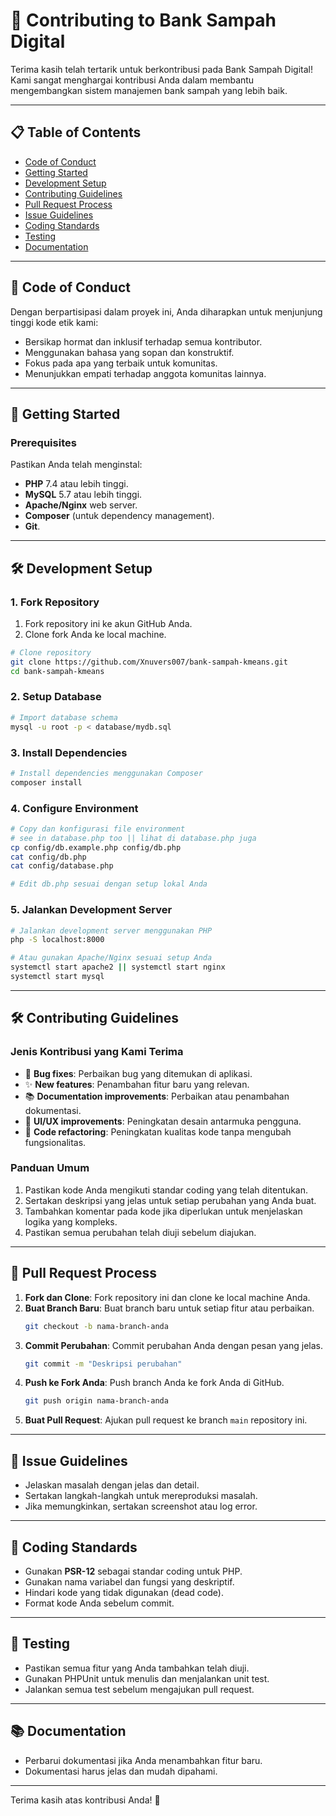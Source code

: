 # 🤝 Contributing to Bank Sampah Digital

Terima kasih telah tertarik untuk berkontribusi pada Bank Sampah Digital! Kami sangat menghargai kontribusi Anda dalam membantu mengembangkan sistem manajemen bank sampah yang lebih baik.

---

## 📋 Table of Contents
- [Code of Conduct](#-code-of-conduct)
- [Getting Started](#-getting-started)
- [Development Setup](#-development-setup)
- [Contributing Guidelines](#-contributing-guidelines)
- [Pull Request Process](#-pull-request-process)
- [Issue Guidelines](#-issue-guidelines)
- [Coding Standards](#-coding-standards)
- [Testing](#-testing)
- [Documentation](#-documentation)

---

## 🌟 Code of Conduct

Dengan berpartisipasi dalam proyek ini, Anda diharapkan untuk menjunjung tinggi kode etik kami:
- Bersikap hormat dan inklusif terhadap semua kontributor.
- Menggunakan bahasa yang sopan dan konstruktif.
- Fokus pada apa yang terbaik untuk komunitas.
- Menunjukkan empati terhadap anggota komunitas lainnya.

---

## 🚀 Getting Started

### Prerequisites
Pastikan Anda telah menginstal:
- **PHP** 7.4 atau lebih tinggi.
- **MySQL** 5.7 atau lebih tinggi.
- **Apache/Nginx** web server.
- **Composer** (untuk dependency management).
- **Git**.

---

## 🛠️ Development Setup

### 1. Fork Repository
1. Fork repository ini ke akun GitHub Anda.
2. Clone fork Anda ke local machine.

```bash
# Clone repository
git clone https://github.com/Xnuvers007/bank-sampah-kmeans.git
cd bank-sampah-kmeans
```

### 2. Setup Database
```bash
# Import database schema
mysql -u root -p < database/mydb.sql
```

### 3. Install Dependencies
```bash
# Install dependencies menggunakan Composer
composer install
```

### 4. Configure Environment
```bash
# Copy dan konfigurasi file environment
# see in database.php too || lihat di database.php juga
cp config/db.example.php config/db.php
cat config/db.php
cat config/database.php

# Edit db.php sesuai dengan setup lokal Anda
```

### 5. Jalankan Development Server
```bash
# Jalankan development server menggunakan PHP
php -S localhost:8000

# Atau gunakan Apache/Nginx sesuai setup Anda
systemctl start apache2 || systemctl start nginx
systemctl start mysql
```

---

## 🛠️ Contributing Guidelines

### Jenis Kontribusi yang Kami Terima
- 🐛 **Bug fixes**: Perbaikan bug yang ditemukan di aplikasi.
- ✨ **New features**: Penambahan fitur baru yang relevan.
- 📚 **Documentation improvements**: Perbaikan atau penambahan dokumentasi.
- 🎨 **UI/UX improvements**: Peningkatan desain antarmuka pengguna.
- 🔧 **Code refactoring**: Peningkatan kualitas kode tanpa mengubah fungsionalitas.

### Panduan Umum
1. Pastikan kode Anda mengikuti standar coding yang telah ditentukan.
2. Sertakan deskripsi yang jelas untuk setiap perubahan yang Anda buat.
3. Tambahkan komentar pada kode jika diperlukan untuk menjelaskan logika yang kompleks.
4. Pastikan semua perubahan telah diuji sebelum diajukan.

---

## 🔄 Pull Request Process

1. **Fork dan Clone**: Fork repository ini dan clone ke local machine Anda.
2. **Buat Branch Baru**: Buat branch baru untuk setiap fitur atau perbaikan.
   ```bash
   git checkout -b nama-branch-anda
   ```
3. **Commit Perubahan**: Commit perubahan Anda dengan pesan yang jelas.
   ```bash
   git commit -m "Deskripsi perubahan"
   ```
4. **Push ke Fork Anda**: Push branch Anda ke fork Anda di GitHub.
   ```bash
   git push origin nama-branch-anda
   ```
5. **Buat Pull Request**: Ajukan pull request ke branch `main` repository ini.

---

## 🐞 Issue Guidelines

- Jelaskan masalah dengan jelas dan detail.
- Sertakan langkah-langkah untuk mereproduksi masalah.
- Jika memungkinkan, sertakan screenshot atau log error.

---

## 🧹 Coding Standards

- Gunakan **PSR-12** sebagai standar coding untuk PHP.
- Gunakan nama variabel dan fungsi yang deskriptif.
- Hindari kode yang tidak digunakan (dead code).
- Format kode Anda sebelum commit.

---

## 🧪 Testing

- Pastikan semua fitur yang Anda tambahkan telah diuji.
- Gunakan PHPUnit untuk menulis dan menjalankan unit test.
- Jalankan semua test sebelum mengajukan pull request.

---

## 📚 Documentation

- Perbarui dokumentasi jika Anda menambahkan fitur baru.
- Dokumentasi harus jelas dan mudah dipahami.

---

Terima kasih atas kontribusi Anda! 🌟